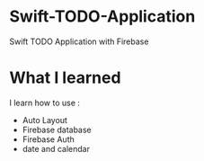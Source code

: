 # Swift-TODO-Application
Swift TODO Application with Firebase

# What I learned

I learn how to use : 
- Auto Layout  
- Firebase database 
- Firebase Auth 
- date and calendar
